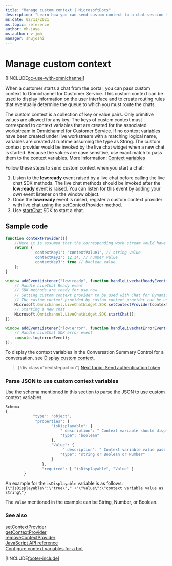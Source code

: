 ```yaml
---
title: "Manage custom context | MicrosoftDocs"
description: "Learn how you can send custom context to a chat session that can help decide the queue to which you must route the the chat."
ms.date: 02/11/2021
ms.topic: reference
author: mh-jaya
ms.author: v-jmh
manager: shujoshi
---
```

# Manage custom context

[!INCLUDE[cc-use-with-omnichannel](../includes/cc-use-with-omnichannel.md)]

When a customer starts a chat from the portal, you can pass custom context to Omnichannel for Customer Service. This custom context can be used to display information on the user interface and to create routing rules that eventually determine the queue to which you must route the chats.

The custom context is a collection of key or value pairs. Only primitive values are allowed for any key. The keys of custom context must correspond to context variables that are created for the associated workstream in Omnichannel for Customer Service. If no context variables have been created under live workstream with a matching logical name, variables are created at runtime assuming the type as String. The custom context provider would be invoked by the live chat widget when a new chat is started. Because the values are case sensitive, use exact match to pass them to the context variables. More information: [Context variables](context-variables-for-bot.md)

Follow these steps to send custom context when you start a chat:

1. Listen to the **lcw:ready** event raised by a live chat before calling the live chat SDK methods. The live chat methods should be invoked after the **lcw:ready** event is raised. You can listen for this event by adding your own event listener on the window object.
2. Once the **lcw:ready** event is raised, register a custom context provider with live chat using the [setContextProvider](developer/reference/methods/setContextProvider.md) method.
3. Use [startChat](developer/reference/methods/startChat.md) SDK to start a chat.

## Sample code

```JavaScript
function contextProvider(){
	//Here it is assumed that the corresponding work stream would have context variables with logical name of 'contextKey1', 'contextKey2', 'contextKey3'. If no context variable exists with a matching logical name, items are created assuming Type:string               
	return {
			'contextKey1': 'contextValue1', // string value
			'contextKey2': 12.34, // number value
			'contextKey3': true // boolean value
	};
}

window.addEventListener("lcw:ready", function handleLivechatReadyEvent(){
	// Handle LiveChat Ready event
	// SDK methods are ready for use now
	// Setting custom context provider to be used with Chat for Dynamics 365
	// The custom context provided by custom context provider can be used for routing the chat to a particular queue
	Microsoft.Omnichannel.LiveChatWidget.SDK.setContextProvider(contextProvider);
	// Starting a new chat
	Microsoft.Omnichannel.LiveChatWidget.SDK.startChat();
});

window.addEventListener("lcw:error", function handleLivechatErrorEvent(errorEvent){
	// Handle LiveChat SDK error event
	console.log(errorEvent);
});
```

To display the context variables in the Conversation Summary Control for a conversation, see [Display custom context](display-custom-context.md).

> [!div class="nextstepaction"]
> [Next topic: Send authentication token](send-auth-token-starting-chat.md)

### Parse JSON to use custom context variables

Use the schema mentioned in this section to parse the JSON to use custom context variables.

```JavaScript
Schema
{
            "type": "object",
             "properties": {
                    "isDisplayable": {
                        " description": " Context variable should display in agent UI or not",
                        "type": "boolean"
                    },
                    "Value": {
                         " description": " Context variable value pass through bot , this can be string Boolean or number",
                        "type": "string or Boolean or Number"
                    }
                },
                "required": [ "isDisplayable", "Value" ]            
        }

```

An example for the `isDisplayable` variable is as follows:
`{\"isDisplayable\":\"true\"," +"\"Value\":\"context variable value as string\"}`

The `Value` mentioned in the example can be String, Number, or Boolean.

### See also

[setContextProvider](developer/reference/methods/setContextProvider.md)  
[getContextProvider](developer/reference/methods/getContextProvider.md)  
[removeContextProvider](developer/reference/methods/removeContextProvider.md)  
[JavaScript API reference](developer/omnichannel-reference.md)  
[Configure context variables for a bot](context-variables-for-bot.md)  

[!INCLUDE[footer-include](../includes/footer-banner.md)]
